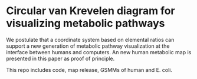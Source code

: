 # Circular van Krevelen diagram for visualizing metabolic pathways

We postulate that a coordinate system based on elemental ratios can support a new generation of metabolic pathway visualization at the interface between humans and computers. An new human metabolic map is presented in this paper as proof of principle. 

This repo includes code, map release, GSMMs of human and E. coli.



